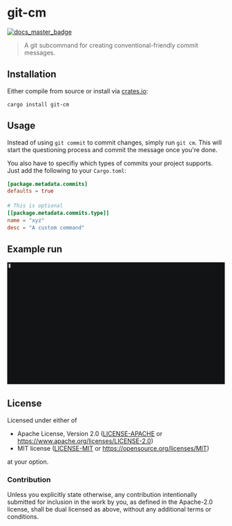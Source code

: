 # git-cm

[![docs_master_badge]][docs_master_url]

> A git subcommand for creating conventional-friendly commit messages.

## Installation

Either compile from source or install via [crates.io](https://crates.io):

```text
cargo install git-cm
```

## Usage

Instead of using `git commit` to commit changes, simply run `git cm`. This will start the questioning process and commit the message once you're done.

You also have to specifiy which types of commits your project supports. Just add the following to your `Cargo.toml`:

```toml
[package.metadata.commits]
defaults = true

# This is optional
[[package.metadata.commits.type]]
name = "xyz"
desc = "A custom command"
```

## Example run

![Example run GIF](.github/git-cm.gif)

## License

Licensed under either of

- Apache License, Version 2.0 ([LICENSE-APACHE](LICENSE-APACHE) or
  https://www.apache.org/licenses/LICENSE-2.0)
- MIT license ([LICENSE-MIT](LICENSE-MIT) or https://opensource.org/licenses/MIT)

at your option.

### Contribution

Unless you explicitly state otherwise, any contribution intentionally submitted
for inclusion in the work by you, as defined in the Apache-2.0 license, shall be
dual licensed as above, without any additional terms or conditions.

[docs_master_badge]: https://img.shields.io/badge/docs.rs-master-green
[docs_master_url]: https://<username>.github.io/<reponame>
